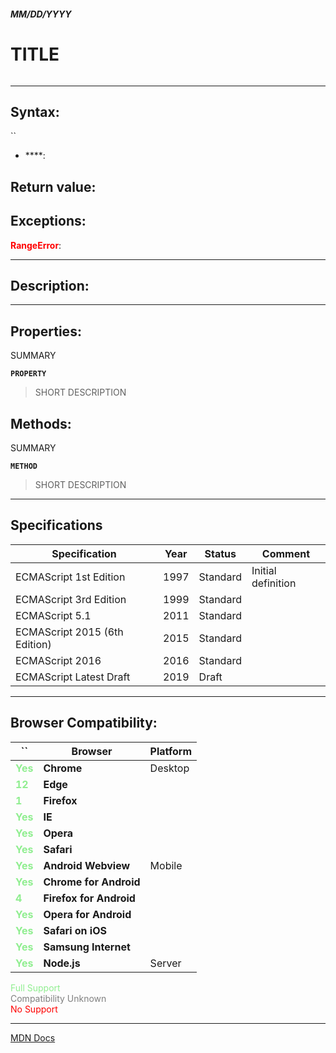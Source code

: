 ##### MM/DD/YYYY
# TITLE

```js

```

---

## Syntax:
``

* ****: 

## Return value:


## Exceptions:
<span style="color: red">**RangeError**</span>:

---

## Description:


---

## Properties:
SUMMARY

**`PROPERTY`**
  > SHORT DESCRIPTION

## Methods: 
SUMMARY

**`METHOD`**
  > SHORT DESCRIPTION

---

## Specifications
| Specification | Year | Status | Comment |
|---|---|---|---|
| ECMAScript 1st Edition | 1997 | Standard | Initial definition |
| ECMAScript 3rd Edition | 1999 | Standard |  |
| ECMAScript 5.1 | 2011 | Standard |  |
| ECMAScript 2015 (6th Edition) | 2015 | Standard |  |
| ECMAScript 2016 | 2016 | Standard |  |
| ECMAScript Latest Draft | 2019 | Draft |  |

---

## Browser Compatibility:
| `` | Browser | Platform |
|---|---|---|
| <span style="color: lightgreen">**Yes**</span> | **Chrome** | Desktop | 
| <span style="color: lightgreen">**12**</span> | **Edge** || 
| <span style="color: lightgreen">**1**</span> | **Firefox** || 
| <span style="color: lightgreen">**Yes**</span> | **IE** || 
| <span style="color: lightgreen">**Yes**</span> | **Opera** || 
| <span style="color: lightgreen">**Yes**</span> | **Safari** || 
| <span style="color: lightgreen">**Yes**</span> | **Android Webview** | Mobile | 
| <span style="color: lightgreen">**Yes**</span> | **Chrome for Android** || 
| <span style="color: lightgreen">**4**</span> | **Firefox for Android** || 
| <span style="color: lightgreen">**Yes**</span> | **Opera for Android** || 
| <span style="color: lightgreen">**Yes**</span> | **Safari on iOS** || 
| <span style="color: lightgreen">**Yes**</span> | **Samsung Internet** || 
| <span style="color: lightgreen">**Yes**</span> | **Node.js** | Server | 

<span style="color: lightgreen">Full Support</span>  
<span style="color: grey">Compatibility Unknown</span>  
<span style="color: red">No Support</span>

---

[MDN Docs](https://developer.mozilla.org/en-US/docs/Web/JavaScript/Reference/Global_Objects/DataView)